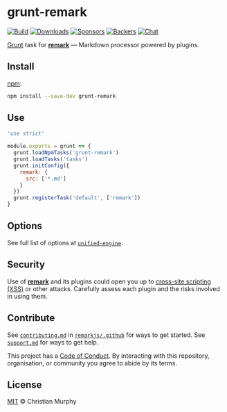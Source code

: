 # grunt-remark

[![Build][build-badge]][build]
[![Downloads][downloads-badge]][downloads]
[![Sponsors][sponsors-badge]][collective]
[![Backers][backers-badge]][collective]
[![Chat][chat-badge]][chat]

[Grunt][] task for [**remark**][remark] — Markdown processor powered by plugins.

## Install

[npm][]:

```sh
npm install --save-dev grunt-remark
```

## Use

```js
'use strict'

module.exports = grunt => {
  grunt.loadNpmTasks('grunt-remark')
  grunt.loadTasks('tasks')
  grunt.initConfig({
    remark: {
      src: ['*.md']
    }
  })
  grunt.registerTask('default', ['remark'])
}
```

## Options

See full list of options at [`unified-engine`][options].

## Security

Use of [**remark**][remark] and its plugins could open you up to
[cross-site scripting (XSS)][xss] or other attacks.
Carefully assess each plugin and the risks involved in using them.

## Contribute

See [`contributing.md`][contributing] in [`remarkjs/.github`][health] for ways
to get started.
See [`support.md`][support] for ways to get help.

This project has a [Code of Conduct][coc].
By interacting with this repository, organisation, or community you agree to
abide by its terms.

## License

[MIT][license] © Christian Murphy

<!-- Definitions -->

[build-badge]: https://img.shields.io/travis/remarkjs/grunt-remark/master.svg

[build]: https://travis-ci.org/remarkjs/grunt-remark

[downloads-badge]: https://img.shields.io/npm/dm/grunt-remark.svg

[downloads]: https://www.npmjs.com/package/grunt-remark

[sponsors-badge]: https://opencollective.com/unified/sponsors/badge.svg

[backers-badge]: https://opencollective.com/unified/backers/badge.svg

[collective]: https://opencollective.com/unified

[chat-badge]: https://img.shields.io/badge/join%20the%20community-on%20spectrum-7b16ff.svg

[chat]: https://spectrum.chat/unified/remark

[npm]: https://docs.npmjs.com/cli/install

[health]: https://github.com/remarkjs/.github

[contributing]: https://github.com/remarkjs/.github/blob/master/contributing.md

[support]: https://github.com/remarkjs/.github/blob/master/support.md

[coc]: https://github.com/remarkjs/.github/blob/master/code-of-conduct.md

[license]: license

[remark]: https://github.com/remarkjs/remark

[grunt]: https://gruntjs.com

[options]: https://github.com/unifiedjs/unified-engine#options

[xss]: https://en.wikipedia.org/wiki/Cross-site_scripting
